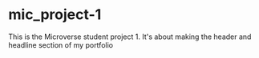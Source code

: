# mic_project-1
This is the Microverse student project 1. It's about making the header and headline section of my portfolio

